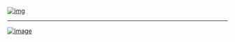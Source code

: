 

[![img](https://zupimages.net/up/22/48/duv5.png)](https://omkarpathak.in)

---

[![image](https://zupimages.net/up/21/44/zy6h.png)](https://discord.gg/WAhXbMXbyE)



